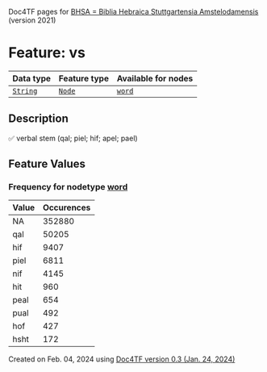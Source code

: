Doc4TF pages for [BHSA = Biblia Hebraica Stuttgartensia Amstelodamensis](https://github.com/etcbc/BHSA/tree/master/tf) (version 2021)
# Feature: vs
Data type|Feature type|Available for nodes
---|---|---
[`String`](featurebydatatype.md#string)|[`Node`](featurebytype.md#node)| [`word`](featurebynodetype.md#word) 
## Description
✅ verbal stem (qal; piel; hif; apel; pael)
## Feature Values
### Frequency for nodetype [word](featurebynodetype.md#word)
Value|Occurences
---|---
NA|352880
qal|50205
hif|9407
piel|6811
nif|4145
hit|960
peal|654
pual|492
hof|427
hsht|172
 

Created on Feb. 04, 2024 using [Doc4TF  version 0.3 (Jan. 24, 2024)](https://github.com/tonyjurg/Doc4TF) 